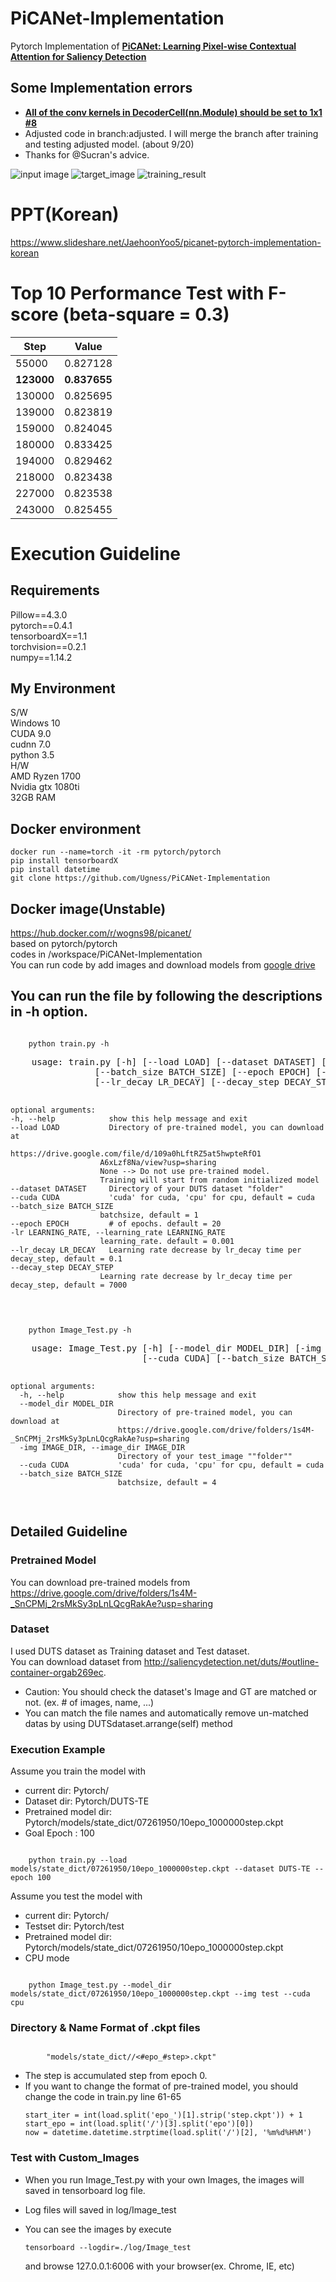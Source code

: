 # PiCANet-Implementation
Pytorch Implementation of [**PiCANet: Learning Pixel-wise Contextual Attention for Saliency Detection**](https://arxiv.org/abs/1708.06433)

## Some Implementation errors
* **[All of the conv kernels in DecoderCell(nn.Module) should be set to 1x1 #8](https://github.com/Ugness/PiCANet-Implementation/issues/8)**
* Adjusted code in branch:adjusted. I will merge the branch after training and testing adjusted model. (about 9/20)
* Thanks for @Sucran's advice.


![input image](readme_images/input.png)
![target_image](readme_images/mask.png)
![training_result](readme_images/Training_result.JPG)


# PPT(Korean)
https://www.slideshare.net/JaehoonYoo5/picanet-pytorch-implementation-korean


# Top 10 Performance Test with F-score (beta-square = 0.3)  
| Step   | Value    |
|--------|----------|
| 55000  | 0.827128 |
| **123000** | **0.837655** |
| 130000 | 0.825695 |
| 139000 | 0.823819 |
| 159000 | 0.824045 |
| 180000 | 0.833425 |
| 194000 | 0.829462 |
| 218000 | 0.823438 |
| 227000 | 0.823538 |
| 243000 | 0.825455 |


# Execution Guideline
## Requirements
Pillow==4.3.0  
pytorch==0.4.1  
tensorboardX==1.1  
torchvision==0.2.1  
numpy==1.14.2  

## My Environment
S/W  
Windows 10  
CUDA 9.0  
cudnn 7.0  
python 3.5  
H/W  
AMD Ryzen 1700  
Nvidia gtx 1080ti  
32GB RAM

## Docker environment
```
docker run --name=torch -it -rm pytorch/pytorch
pip install tensorboardX
pip install datetime
git clone https://github.com/Ugness/PiCANet-Implementation
```

## Docker image(Unstable)
https://hub.docker.com/r/wogns98/picanet/  
based on pytorch/pytorch  
codes in /workspace/PiCANet-Implementation  
You can run code by add images and download models from [google drive](https://drive.google.com/file/d/109a0hLftRZ5at5hwpteRfO1)  

## You can run the file by following the descriptions in -h option.
<code>
    python train.py -h
</code>
<pre>
    usage: train.py [-h] [--load LOAD] [--dataset DATASET] [--cuda CUDA]
                [--batch_size BATCH_SIZE] [--epoch EPOCH] [-lr LEARNING_RATE]
                [--lr_decay LR_DECAY] [--decay_step DECAY_STEP]
    
    optional arguments:
    -h, --help            show this help message and exit
    --load LOAD           Directory of pre-trained model, you can download at 
                        https://drive.google.com/file/d/109a0hLftRZ5at5hwpteRfO1
                        A6xLzf8Na/view?usp=sharing
                        None --> Do not use pre-trained model. 
                        Training will start from random initialized model
    --dataset DATASET     Directory of your DUTS dataset "folder"
    --cuda CUDA           'cuda' for cuda, 'cpu' for cpu, default = cuda
    --batch_size BATCH_SIZE
                        batchsize, default = 1
    --epoch EPOCH         # of epochs. default = 20
    -lr LEARNING_RATE, --learning_rate LEARNING_RATE
                        learning_rate. default = 0.001
    --lr_decay LR_DECAY   Learning rate decrease by lr_decay time per decay_step, default = 0.1
    --decay_step DECAY_STEP
                        Learning rate decrease by lr_decay time per decay_step, default = 7000
</pre>

<code>
    python Image_Test.py -h
</code>
<pre>
    usage: Image_Test.py [-h] [--model_dir MODEL_DIR] [-img IMAGE_DIR]
                         [--cuda CUDA] [--batch_size BATCH_SIZE]

    optional arguments:
      -h, --help            show this help message and exit
      --model_dir MODEL_DIR
                            Directory of pre-trained model, you can download at
                            https://drive.google.com/drive/folders/1s4M-_SnCPMj_2rsMkSy3pLnLQcgRakAe?usp=sharing
      -img IMAGE_DIR, --image_dir IMAGE_DIR
                            Directory of your test_image ""folder""
      --cuda CUDA           'cuda' for cuda, 'cpu' for cpu, default = cuda
      --batch_size BATCH_SIZE
                            batchsize, default = 4
</pre>

## Detailed Guideline
### Pretrained Model
You can download pre-trained models from https://drive.google.com/drive/folders/1s4M-_SnCPMj_2rsMkSy3pLnLQcgRakAe?usp=sharing  
### Dataset
I used DUTS dataset as Training dataset and Test dataset.  
You can download dataset from http://saliencydetection.net/duts/#outline-container-orgab269ec.
* Caution: You should check the dataset's Image and GT are matched or not. (ex. # of images, name, ...)
* You can match the file names and automatically remove un-matched datas by using DUTSdataset.arrange(self) method

### Execution Example
Assume you train the model with  
* current dir: Pytorch/  
* Dataset dir: Pytorch/DUTS-TE  
* Pretrained model dir: Pytorch/models/state_dict/07261950/10epo_1000000step.ckpt  
* Goal Epoch : 100  
<code>
    python train.py --load models/state_dict/07261950/10epo_1000000step.ckpt --dataset DUTS-TE --epoch 100
</code>

Assume you test the model with  
* current dir: Pytorch/  
* Testset dir: Pytorch/test  
* Pretrained model dir: Pytorch/models/state_dict/07261950/10epo_1000000step.ckpt  
* CPU mode  
<code>
    python Image_test.py --model_dir models/state_dict/07261950/10epo_1000000step.ckpt --img test --cuda cpu
</code>

### Directory & Name Format of .ckpt files
<code>
        "models/state_dict/<datetime(Month,Date,Hour,Minute)>/<#epo_#step>.ckpt"
</code>

* The step is accumulated step from epoch 0.
* If you want to change the format of pre-trained model, you should change the code in train.py line 61-65
    ```
    start_iter = int(load.split('epo_')[1].strip('step.ckpt')) + 1
    start_epo = int(load.split('/')[3].split('epo')[0])
    now = datetime.datetime.strptime(load.split('/')[2], '%m%d%H%M')
    ```

### Test with Custom_Images
* When you run Image_Test.py with your own Images, the images will saved in tensorboard log file.

* Log files will saved in log/Image_test

* You can see the images by execute
    ```
    tensorboard --logdir=./log/Image_test
    ```

    and browse 127.0.0.1:6006 with your browser(ex. Chrome, IE, etc)
